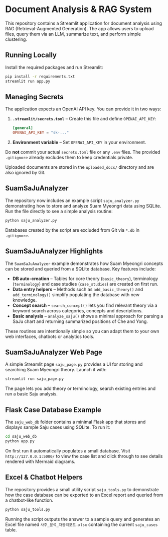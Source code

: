 # Document Analysis & RAG System

This repository contains a Streamlit application for document analysis using RAG (Retrieval-Augmented Generation). The app allows users to upload files, query them via an LLM, summarize text, and perform simple clustering.

## Running Locally

Install the required packages and run Streamlit:

```bash
pip install -r requirements.txt
streamlit run app.py
```

## Managing Secrets

The application expects an OpenAI API key. You can provide it in two ways:

1. **`.streamlit/secrets.toml`** – Create this file and define `OPENAI_API_KEY`:

   ```toml
   [general]
   OPENAI_API_KEY = "sk-..."
   ```

2. **Environment variable** – Set `OPENAI_API_KEY` in your environment.

Do **not** commit your actual `secrets.toml` file or any `.env` files. The provided `.gitignore` already excludes them to keep credentials private.

Uploaded documents are stored in the `uploaded_docs/` directory and are also ignored by Git.

## SuamSaJuAnalyzer

The repository now includes an example script `saju_analyzer.py` demonstrating how to
store and analyze Suam Myeongri data using SQLite. Run the file directly to see a simple analysis routine:

```bash
python saju_analyzer.py
```

Databases created by the script are excluded from Git via `*.db` in `.gitignore`.

## SuamSaJuAnalyzer Highlights

The `SuamSaJuAnalyzer` example demonstrates how Suam Myeongri concepts can be stored and queried from a SQLite database. Key features include:

* **DB auto-creation** – Tables for core theory (`basic_theory`), terminology (`terminology`) and case studies (`case_studies`) are created on first run.
* **Data entry helpers** – Methods such as `add_basic_theory()` and `add_terminology()` simplify populating the database with new knowledge.
* **Concept search** – `search_concept()` lets you find relevant theory via a keyword search across categories, concepts and descriptions.
* **Basic analysis** – `analyze_saju()` shows a minimal approach for parsing a SaJu chart and returning summarized positions of Che and Yong.

These routines are intentionally simple so you can adapt them to your own web interfaces, chatbots or analytics tools.

## SuamSaJuAnalyzer Web Page

A simple Streamlit page `saju_page.py` provides a UI for storing and searching Suam Myeongri theory. Launch it with:

```bash
streamlit run saju_page.py
```

The page lets you add theory or terminology, search existing entries and run a basic Saju analysis.

## Flask Case Database Example

The `saju_web_db` folder contains a minimal Flask app that stores and displays sample Saju cases using SQLite. To run it:

```bash
cd saju_web_db
python app.py
```

On first run it automatically populates a small database. Visit `http://127.0.0.1:5000/` to view the case list and click through to see details rendered with Mermaid diagrams.

## Excel & Chatbot Helpers

The repository provides a small utility script `saju_tools.py` to demonstrate how the case database can be exported to an Excel report and queried from a chatbot-like function.

```bash
python saju_tools.py
```

Running the script outputs the answer to a sample query and generates an Excel file named `사주_분석_자동리포트.xlsx` containing the current `saju_cases` table.
